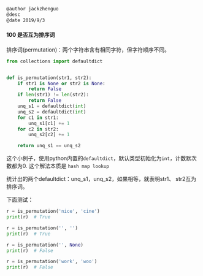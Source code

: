 ```markdown
@author jackzhenguo
@desc 
@date 2019/9/3
```

#### 100 是否互为排序词

排序词(permutation)：两个字符串含有相同字符，但字符顺序不同。

```python
from collections import defaultdict


def is_permutation(str1, str2):
    if str1 is None or str2 is None:
        return False
    if len(str1) != len(str2):
        return False
    unq_s1 = defaultdict(int)
    unq_s2 = defaultdict(int)
    for c1 in str1:
        unq_s1[c1] += 1
    for c2 in str2:
        unq_s2[c2] += 1

    return unq_s1 == unq_s2
```

这个小例子，使用python内置的`defaultdict`，默认类型初始化为`int`，计数默次数都为0. 这个解法本质是 `hash map lookup`

统计出的两个defaultdict：unq_s1，unq_s2，如果相等，就表明str1、 str2互为排序词。

下面测试：

```python
r = is_permutation('nice', 'cine')
print(r)  # True

r = is_permutation('', '')
print(r)  # True

r = is_permutation('', None)
print(r)  # False

r = is_permutation('work', 'woo')
print(r)  # False

```